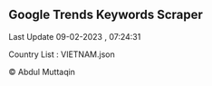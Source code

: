 

## Google Trends Keywords Scraper 
 
Last Update 09-02-2023 , 07:24:31

Country List :
VIETNAM.json



© Abdul Muttaqin 
